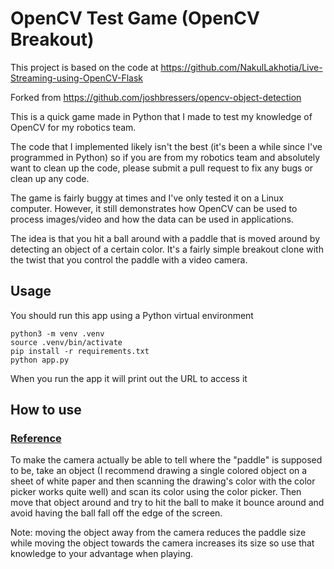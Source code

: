 # OpenCV Test Game (OpenCV Breakout)
This project is based on the code at https://github.com/NakulLakhotia/Live-Streaming-using-OpenCV-Flask

Forked from https://github.com/joshbressers/opencv-object-detection

This is a quick game made in Python that I made to test my knowledge of OpenCV for my robotics team.

The code that I implemented likely isn't the best (it's been a while since I've programmed in
Python) so if you are from my robotics team and absolutely want to clean up the code, please
submit a pull request to fix any bugs or clean up any code.

The game is fairly buggy at times and I've only tested it on a Linux computer. However, it still
demonstrates how OpenCV can be used to process images/video and how the data can be used in
applications.

The idea is that you hit a ball around with a paddle that is moved around by detecting an object
of a certain color. It's a fairly simple breakout clone with the twist that you control the paddle
with a video camera.

## Usage

You should run this app using a Python virtual environment
```
python3 -m venv .venv
source .venv/bin/activate
pip install -r requirements.txt
python app.py
```

When you run the app it will print out the URL to access it

## How to use

### [Reference](https://blog.miguelgrinberg.com/post/video-streaming-with-flask)

To make the camera actually be able to tell where the "paddle" is supposed to be, take an object
(I recommend drawing a single colored object on a sheet of white paper and then scanning the
drawing's color with the color picker works quite well) and scan its color using the color picker.
Then move that object around and try to hit the ball to make it bounce around and avoid having the
ball fall off the edge of the screen.

Note: moving the object away from the camera reduces the paddle size while moving the object towards
the camera increases its size so use that knowledge to your advantage when playing.
